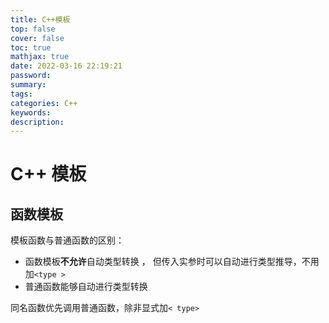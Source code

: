 ```yaml
---
title: C++模板
top: false
cover: false
toc: true
mathjax: true
date: 2022-03-16 22:19:21
password:
summary:
tags:
categories: C++
keywords:
description:
---
```


# C++ 模板

## 函数模板



模板函数与普通函数的区别：

- 函数模板**不允许**自动类型转换 ， 但传入实参时可以自动进行类型推导，不用加`<type >`
- 普通函数能够自动进行类型转换

同名函数优先调用普通函数，除非显式加`< type>`